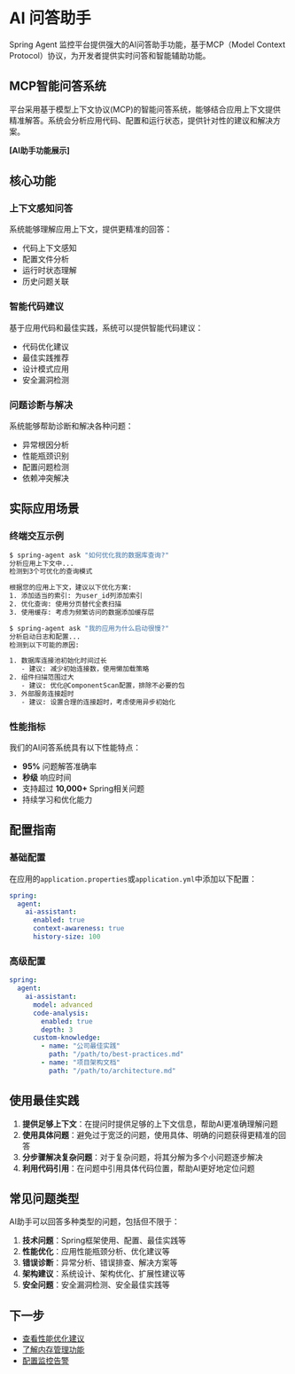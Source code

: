 # AI 问答助手

Spring Agent 监控平台提供强大的AI问答助手功能，基于MCP（Model Context Protocol）协议，为开发者提供实时问答和智能辅助功能。

## MCP智能问答系统

平台采用基于模型上下文协议(MCP)的智能问答系统，能够结合应用上下文提供精准解答。系统会分析应用代码、配置和运行状态，提供针对性的建议和解决方案。

**[AI助手功能展示]**

## 核心功能

### 上下文感知问答

系统能够理解应用上下文，提供更精准的回答：

- 代码上下文感知
- 配置文件分析
- 运行时状态理解
- 历史问题关联

### 智能代码建议

基于应用代码和最佳实践，系统可以提供智能代码建议：

- 代码优化建议
- 最佳实践推荐
- 设计模式应用
- 安全漏洞检测

### 问题诊断与解决

系统能够帮助诊断和解决各种问题：

- 异常根因分析
- 性能瓶颈识别
- 配置问题检测
- 依赖冲突解决

## 实际应用场景

### 终端交互示例

```bash
$ spring-agent ask "如何优化我的数据库查询?"
分析应用上下文中...
检测到3个可优化的查询模式

根据您的应用上下文，建议以下优化方案:
1. 添加适当的索引: 为user_id列添加索引
2. 优化查询: 使用分页替代全表扫描
3. 使用缓存: 考虑为频繁访问的数据添加缓存层

$ spring-agent ask "我的应用为什么启动很慢?"
分析启动日志和配置...
检测到以下可能的原因:

1. 数据库连接池初始化时间过长
   - 建议: 减少初始连接数，使用懒加载策略
2. 组件扫描范围过大
   - 建议: 优化@ComponentScan配置，排除不必要的包
3. 外部服务连接超时
   - 建议: 设置合理的连接超时，考虑使用异步初始化
```

### 性能指标

我们的AI问答系统具有以下性能特点：

- **95%** 问题解答准确率
- **秒级** 响应时间
- 支持超过 **10,000+** Spring相关问题
- 持续学习和优化能力

## 配置指南

### 基础配置

在应用的`application.properties`或`application.yml`中添加以下配置：

```yaml
spring:
  agent:
    ai-assistant:
      enabled: true
      context-awareness: true
      history-size: 100
```

### 高级配置

```yaml
spring:
  agent:
    ai-assistant:
      model: advanced
      code-analysis:
        enabled: true
        depth: 3
      custom-knowledge:
        - name: "公司最佳实践"
          path: "/path/to/best-practices.md"
        - name: "项目架构文档"
          path: "/path/to/architecture.md"
```

## 使用最佳实践

1. **提供足够上下文**：在提问时提供足够的上下文信息，帮助AI更准确理解问题
2. **使用具体问题**：避免过于宽泛的问题，使用具体、明确的问题获得更精准的回答
3. **分步骤解决复杂问题**：对于复杂问题，将其分解为多个小问题逐步解决
4. **利用代码引用**：在问题中引用具体代码位置，帮助AI更好地定位问题

## 常见问题类型

AI助手可以回答多种类型的问题，包括但不限于：

1. **技术问题**：Spring框架使用、配置、最佳实践等
2. **性能优化**：应用性能瓶颈分析、优化建议等
3. **错误诊断**：异常分析、错误排查、解决方案等
4. **架构建议**：系统设计、架构优化、扩展性建议等
5. **安全问题**：安全漏洞检测、安全最佳实践等

## 下一步

- [查看性能优化建议](/advanced/performance)
- [了解内存管理功能](/advanced/memory)
- [配置监控告警](/guide/alerts) 